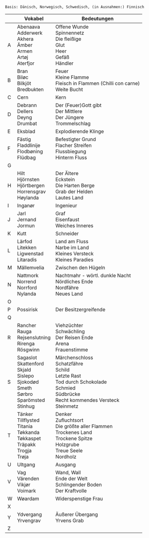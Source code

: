	Basis: Dänisch, Norwegisch, Schwedisch, (in Ausnahmen:) Finnisch

|     | **Vokabel**                                                                                          | **Bedeutungen**                                                                                                                                 |
| --- | ---------------------------------------------------------------------------------------------------- | ----------------------------------------------------------------------------------------------------------------------------------------------- |
| A   | Abenaava<br>Adderwerk<br>Akhera<br>Ämber<br>Armen<br>Artøj<br>Aterfjor                               | Offene Wunde<br>Spinnennetz<br>Die fleißige<br>Glut<br>Heer<br>Gefäß<br>Händler                                                                 |
| B   | Bran<br>Biløc<br>Bilkjöt<br>Bredbukten                                                               | Feuer<br>Kleine Flamme<br>Fleisch in Flammen (Chilli con carne)<br>Weite Bucht                                                                  |
| C   | Cern                                                                                                 | Kern                                                                                                                                            |
| D   | Debrann<br>Dellers<br>Deyng<br>Drumbat                                                               | Der (Feuer)Gott gibt<br>Der Mittlere<br>Der Jüngere<br>Trommelschlag                                                                            |
| E   | Eksblad                                                                                              | Explodierende Klinge                                                                                                                            |
| F   | Fästig<br>Fladdlinije<br>Flodbøning<br>Flüdbag                                                       | Befestigter Grund<br>Flacher Streifen<br>Flussbiegung<br>Hinterm Fluss                                                                          |
| G   |                                                                                                      |                                                                                                                                                 |
| H   | Hilt<br>Hjörnsten<br>Hjörtbergen<br>Horrensgrav<br>Høylanda                                          | Der Ältere<br>Eckstein<br>Die Harten Berge<br>Grab der Helden<br>Lautes Land                                                                    |
| I   | Inganør                                                                                              | Ingenieur                                                                                                                                       |
| J   | Jarl<br>Jernand<br>Jormun                                                                            | Graf<br>Eisenfaust<br>Weiches Inneres                                                                                                           |
| K   | Kutt                                                                                                 | Schneider                                                                                                                                       |
| L   | Lärfod<br>Litekken<br>Ligwenstad<br>Litaradis                                                        | Land am Fluss<br>Narbe im Land<br>Kleines Versteck<br>Kleines Paradies                                                                          |
| M   | Mällemvelia                                                                                          | Zwischen den Hügeln                                                                                                                             |
| N   | Nattmork<br>Norrend<br>Norrford<br>Nylanda                                                           | Nachtmahr - wörtl. dunkle Nacht<br>Nördliches Ende<br>Nordfähre<br>Neues Land                                                                   |
| O   |                                                                                                      |                                                                                                                                                 |
| P   | Possirisk                                                                                            | Der Besitzergreifende                                                                                                                           |
| Q   |                                                                                                      |                                                                                                                                                 |
| R   | Rancher<br>Rauga<br>Rejsenslutning<br>Rirenga<br>Rösgwinn                                            | Viehzüchter<br>Schwächling<br>Der Reisen Ende<br>Arena<br>Frauenstimme                                                                          |
| S   | Sagaslot<br>Skattenford<br>Skjald<br>Sislepo<br>Sjokodød<br>Smeth<br>Sørbro<br>Sparömsted<br>Stinhug | Märchenschloss<br>Schatzfähre<br>Schild<br>Letzte Rast<br>Tod durch Schokolade<br>Schmied<br>Südbrücke<br>Recht kommendes Versteck<br>Steinmetz |
| T   | Tänker<br>Tillflysted<br>Titania<br>Tøkkanda<br>Tøkkaspet<br>Träpakk<br>Trogja<br>Trøja              | Denker<br>Zufluchtsort<br>Die größte aller Flammen<br>Trockenes Land<br>Trockene Spitze<br>Holzgrube<br>Treue Seele<br>Nordholz                 |
| U   | Ultgang                                                                                              | Ausgang                                                                                                                                         |
| V   | Vag<br>Värenden<br>Vikjør<br>Voimark                                                                 | Wand, Wall<br>Ende der Welt<br>Schlingender Boden<br>Der Kraftvolle                                                                             |
| W   | Wøardam                                                                                              | Widerspenstige Frau                                                                                                                             |
| X   |                                                                                                      |                                                                                                                                                 |
| Y   | Ydvergang<br>Yrvengrav                                                                               | Äußerer Übergang<br>Yrvens Grab                                                                                                                 |
| Z   |                                                                                                      |                                                                                                                                                 |
